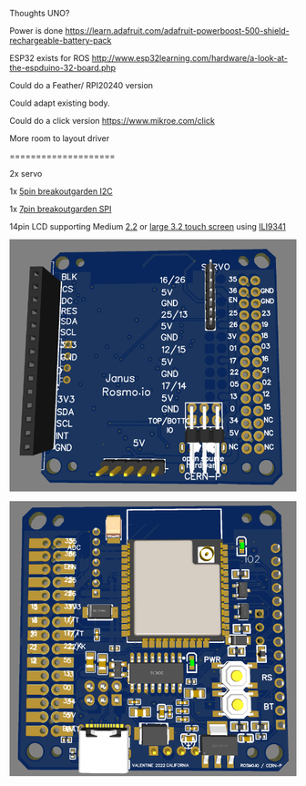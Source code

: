 Thoughts UNO?

Power is done https://learn.adafruit.com/adafruit-powerboost-500-shield-rechargeable-battery-pack

ESP32 exists for ROS http://www.esp32learning.com/hardware/a-look-at-the-espduino-32-board.php

Could do a Feather/ RPI20240 version

Could adapt existing body.

Could do a click version https://www.mikroe.com/click

More room to layout driver


====================


2x servo

1x [5pin breakoutgarden I2C](https://shop.pimoroni.com/collections/breakout-garden)

1x [7pin breakoutgarden SPI](https://shop.pimoroni.com/collections/breakout-garden)


14pin LCD supporting Medium [2.2](http://www.lcdwiki.com/2.2inch_SPI_Module_ILI9341_SKU:MSP2202) or [large 3.2 touch screen](http://www.lcdwiki.com/2.4inch_SPI_Module_ILI9341_SKU:MSP2402) using [ILI9341](https://github.com/Bodmer/TFT_ILI9341)

![](https://github.com/rosmo-robot/Open-Core-M5stack/blob/main/v3/images/janustop.png)

![](https://github.com/rosmo-robot/Open-Core-M5stack/blob/main/v3/images/janusbottom.png)
